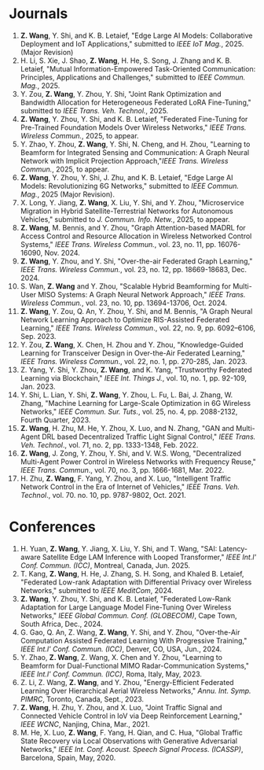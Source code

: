 <!-- ---
title: "A Graph Neural Network Learning Approach to Optimize RIS-Assisted Federated Learning"
collection: publications
category: manuscripts
permalink: /publication/paper1
# excerpt: 'This paper is about the number 2. The number 3 is left for future work.'
date: 2023-01-30
venue: 'IEEE Trans. Commun.'
# slidesurl: 'http://academicpages.github.io/files/slides2.pdf'
paperurl: 'https://ieeexplore.ieee.org/abstract/document/10032291'
citation: 'Z. Wang, Y. Zou, Q. An, Y. Zhou, Y. Shi, and M. Bennis. &quot;A Graph Neural Network Learning Approach to Optimize RIS-Assisted Federated Learning&quot; <i>IEEE Trans. Commun</i>. vol. 22, no. 9, pp. 6092-6106, Sept. 2023.'
--- -->
# Journals

1. **Z. Wang**, Y. Shi, and K. B. Letaief, "Edge Large AI Models: Collaborative Deployment and IoT Applications," submitted to *IEEE IoT Mag.*, 2025. (Major Revision)
2. H. Li, S. Xie, J. Shao, **Z. Wang**, H. He, S. Song, J. Zhang and K. B. Letaief, "Mutual Information-Empowered Task-Oriented Communication: Principles, Applications and Challenges," submitted to *IEEE Commun. Mag.*, 2025. 
3.  Y. Zou, **Z. Wang**, Y. Zhou, Y. Shi, "Joint Rank Optimization and Bandwidth Allocation for Heterogeneous Federated LoRA Fine-Tuning," submitted to *IEEE Trans. Veh. Technol.*, 2025. 
4.  **Z. Wang**, Y. Zhou, Y. Shi, and K. B. Letaief, "Federated Fine-Tuning for Pre-Trained Foundation Models Over Wireless Networks," *IEEE Trans. Wireless Commun.*, 2025, to appear.  
5.  Y. Zhao, Y. Zhou, **Z. Wang**, Y. Shi, N. Cheng, and H. Zhou, "Learning to Beamform for Integrated Sensing and Communication: A Graph Neural Network with Implicit Projection Approach,"*IEEE Trans. Wireless Commun.*, 2025, to appear.  
6.  **Z. Wang**, Y. Zhou, Y. Shi, J. Zhu, and K. B. Letaief, "Edge Large AI Models: Revolutionizing 6G Networks," submitted to *IEEE Commun. Mag.*, 2025 (Major Revision).  
7.  X. Long, Y. Jiang, **Z. Wang**, X. Liu, Y. Shi, and Y. Zhou, "Microservice Migration in Hybrid Satellite-Terrestrial Networks for Autonomous Vehicles," submitted to  *J. Commun. Info. Netw.*, 2025, to appear. 
8.  **Z. Wang**, M. Bennis, and Y. Zhou, "Graph Attention-based MADRL for Access Control and Resource Allocation in Wireless Networked Control Systems," *IEEE Trans. Wireless Commun.*, vol. 23, no. 11, pp. 16076-16090, Nov. 2024.  
9.  **Z. Wang**, Y. Zhou, and Y. Shi, "Over-the-air Federated Graph Learning," *IEEE Trans. Wireless Commun.*, vol. 23, no. 12, pp. 18669-18683, Dec. 2024.  
10. S. Wan, **Z. Wang** and Y. Zhou, "Scalable Hybrid Beamforming for Multi-User MISO Systems: A Graph Neural Network Approach," *IEEE Trans. Wireless Commun.*, vol. 23, no. 10, pp. 13694-13706, Oct. 2024.  
11. **Z. Wang**, Y. Zou, Q. An, Y. Zhou, Y. Shi, and M. Bennis, "A Graph Neural Network Learning Approach to Optimize RIS-Assisted Federated Learning," *IEEE Trans. Wireless Commun*., vol. 22, no. 9, pp. 6092–6106, Sep. 2023. 
12. Y. Zou, **Z. Wang**, X. Chen, H. Zhou and Y. Zhou, "Knowledge-Guided Learning for Transceiver Design in Over-the-Air Federated Learning," *IEEE Trans. Wireless Commun*., vol. 22, no. 1, pp. 270-285, Jan. 2023. 
13. Z. Yang, Y. Shi, Y. Zhou, **Z. Wang**, and K. Yang, "Trustworthy Federated Learning via Blockchain," *IEEE Int. Things J.*, vol. 10, no. 1, pp. 92-109, Jan. 2023. 
14. Y. Shi, L. Lian, Y. Shi, **Z. Wang**, Y. Zhou, L. Fu, L. Bai, J. Zhang, W. Zhang, "Machine Learning for Large-Scale Optimization in 6G Wireless Networks," *IEEE Commun. Sur. Tuts.*, vol. 25, no. 4, pp. 2088-2132, Fourth Quarter, 2023. 
15. **Z. Wang**, H. Zhu, M. He, Y. Zhou, X. Luo, and N. Zhang, "GAN and Multi-Agent DRL based Decentralized Traffic Light Signal Control," *IEEE Trans. Veh. Technol*., vol. 71, no. 2, pp. 1333-1348, Feb. 2022.  
16. **Z. Wang**, J. Zong, Y. Zhou, Y. Shi, and V. W.S. Wong, "Decentralized Multi-Agent Power Control in Wireless Networks with Frequency Reuse," *IEEE Trans. Commun*., vol. 70, no. 3, pp. 1666-1681, Mar. 2022.
17. H. Zhu, **Z. Wang**, F. Yang, Y. Zhou, and X. Luo, "Intelligent Traffic Network Control in the Era of Internet of Vehicles," *IEEE Trans. Veh. Technol*., vol. 70. no. 10, pp. 9787-9802, Oct. 2021. 

# Conferences

1. H. Yuan, **Z. Wang**, Y. Jiang, X. Liu, Y. Shi, and T. Wang, "SAI: Latency-aware Satellite Edge LAM Inference with Looped Transformer," *IEEE Int.l' Conf. Commun. (ICC)*, Montreal, Canada, Jun. 2025. 
2. T. Kang, **Z. Wang**, H. He, J. Zhang, S. H. Song, and Khaled B. Letaief, "Federated Low-rank Adaptation with Differential Privacy over Wireless Networks," submitted to *IEEE MeditCom*, 2024.
3. **Z. Wang**, Y. Zhou, Y. Shi, and K. B. Letaief, "Federated Low-Rank Adaptation for Large Language Model Fine-Tuning Over Wireless Networks," *IEEE Global Commun. Conf. (GLOBECOM)*, Cape Town, South Africa, Dec., 2024. 
4. G. Gao, Q. An, Z. Wang, **Z. Wang**, Y. Shi, and Y. Zhou, "Over-the-Air Computation Assisted Federated Learning With Progressive Training,"  *IEEE Int.l' Conf. Commun. (ICC)*, Denver, CO, USA, Jun., 2024. 
5. Y. Zhao, **Z. Wang**, Z. Wang, X. Chen and Y. Zhou, "Learning to Beamform for Dual-Functional MIMO Radar-Communication Systems,"  *IEEE Int.l' Conf. Commun. (ICC)*, Roma, Italy, May, 2023. 
6. Z. Li, Z. Wang, **Z. Wang**, and Y. Zhou, "Energy-Efficient Federated Learning Over Hierarchical Aerial Wireless Networks," *Annu. Int. Symp. PIMRC*, Toronto, Canada, Sept., 2023. 
7. **Z. Wang**, H. Zhu, Y. Zhou, and X. Luo, "Joint Traffic Signal and Connected Vehicle Control in IoV via Deep Reinforcement Learning,"  *IEEE WCNC*, Nanjing, China, Mar., 2021. 
8. M. He, X. Luo, **Z. Wang**, F. Yang, H. Qian, and C. Hua, "Global Traffic State Recovery via Local Observations with Generative Adversarial Networks," *IEEE Int. Conf. Acoust. Speech Signal Process. (ICASSP)*, Barcelona, Spain, May, 2020. 